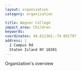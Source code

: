 ```yaml
---
layout: organization
category: organization

title: Wagner College
impact_area: Children
keywords: 
coordinates: 40.612362,-74.091797
address: |
  1 Campus Rd
  Staten Island NY 10301
---
```

Organization's overview
